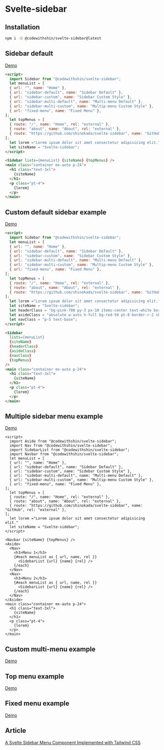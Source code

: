 # Svelte-sidebar

## Installation

```sh
npm i -D @codewithshin/svelte-sidebar@latest
```

## Sidebar default

[Demo](https://svelte-sidebar.vercel.app/sidebar-default)

```html
<script>
  import Sidebar from "@codewithshin/svelte-sidebar";
  let menuList = [
  { url: "", name: "Home" },
  { url: "sidebar-default", name: "Sidebar Default" },
  { url: "sidebar-custom", name: "Sidebar Custom Style" },
  { url: "sidebar-multi-default", name: "Multi-menu Default" },
  { url: "sidebar-multi-custom", name: "Multip-menu Custom Style" },
  { url: "fixed-menu", name: "Fixed Menu" },
];
  let topMenus = [
  { route: "/", name: "Home", rel: "external" },
  { route: "about", name: "About", rel: "external" },
  { route: "https://github.com/shinokada/svelte-sidebar", name: "GitHub", rel: "external" },
];
  let lorem ="Lorem ipsum dolor sit amet consectetur adipisicing elit."
  let siteName = "Svelte-sidebar";
</script>

<Sidebar lists={menuList} {siteName} {topMenus} />
<main class="container mx-auto p-24">
  <h1 class="text-3xl">
    {siteName}
  </h1>
  <p class="pt-4">
    {lorem}
  </p>
</main>
```

## Custom default sidebar example

[Demo](https://svelte-sidebar.vercel.app/sidebar-custom)

```html
<script>
  import Sidebar from "@codewithshin/svelte-sidebar";
  let menuList = [
  { url: "", name: "Home" },
  { url: "sidebar-default", name: "Sidebar Default" },
  { url: "sidebar-custom", name: "Sidebar Custom Style" },
  { url: "sidebar-multi-default", name: "Multi-menu Default" },
  { url: "sidebar-multi-custom", name: "Multip-menu Custom Style" },
  { url: "fixed-menu", name: "Fixed Menu" },
];
  let topMenus = [
  { route: "/", name: "Home", rel: "external" },
  { route: "about", name: "About", rel: "external" },
  { route: "https://github.com/shinokada/svelte-sidebar", name: "GitHub", rel: "external" },
];
  let lorem ="Lorem ipsum dolor sit amet consectetur adipisicing elit."
  let siteName = "Svelte-sidebar";
  let headerClass = "bg-pink-700 py-3 px-10 items-center text-white border-b-2";
  let asideClass = "absolute w-auto h-full bg-red-50 pt-8 border-r-2 shadow-lg";
  let navClass = "p-5 text-base";
</script>

<Sidebar
  lists={menuList}
  {siteName}
  {headerClass}
  {asideClass}
  {navClass}
  {topMenus}
/>
<main class="container mx-auto p-24">
  <h1 class="text-3xl">
    {siteName}
  </h1>
  <p class="pt-4">
    {lorem}
  </p>
</main>
```

## Multiple sidebar menu example

[Demo](https://svelte-sidebar.vercel.app/sidebar-multi-default)

```
<script>
  import Aside from "@codewithshin/svelte-sidebar";
  import Nav from "@codewithshin/svelte-sidebar";
  import SidebarList from "@codewithshin/svelte-sidebar";
  import Navbar from "@codewithshin/svelte-sidebar";
  let menuList = [
  { url: "", name: "Home" },
  { url: "sidebar-default", name: "Sidebar Default" },
  { url: "sidebar-custom", name: "Sidebar Custom Style" },
  { url: "sidebar-multi-default", name: "Multi-menu Default" },
  { url: "sidebar-multi-custom", name: "Multip-menu Custom Style" },
  { url: "fixed-menu", name: "Fixed Menu" },
];
  let topMenus = [
  { route: "/", name: "Home", rel: "external" },
  { route: "about", name: "About", rel: "external" },
  { route: "https://github.com/shinokada/svelte-sidebar", name: "GitHub", rel: "external" },
];
  let lorem ="Lorem ipsum dolor sit amet consectetur adipisicing elit."
  let siteName = "Svelte-sidebar";
</script>

<Navbar {siteName} {topMenus} />
<Aside>
  <Nav>
    <h3>Menu 1</h3>
    {#each menuList as { url, name, rel }}
      <SidebarList {url} {name} {rel} />
    {/each}
  </Nav>
  <Nav>
    <h3>Menu 2</h3>
    {#each menuList as { url, name, rel }}
      <SidebarList {url} {name} {rel} />
    {/each}
  </Nav>
</Aside>
<main class="container mx-auto p-24">
  <h1 class="text-3xl">
    {siteName}
  </h1>
  <p class="pt-4">
    {lorem}
  </p>
</main>
```

## Custom multi-menu example

[Demo](https://svelte-sidebar.vercel.app/sidebar-multi-custom)

## Top menu example

[Demo](https://svelte-sidebar.vercel.app/topmenu)

## Fixed menu example

[Demo](https://svelte-sidebar.vercel.app/fixed-menu)

## Article

[A Svelte Sidebar Menu Component Implemented with Tailwind CSS](https://medium.com/mkdir-awesome/a-svelte-sidebar-menu-component-implemented-with-tailwind-css-c039b23010e)